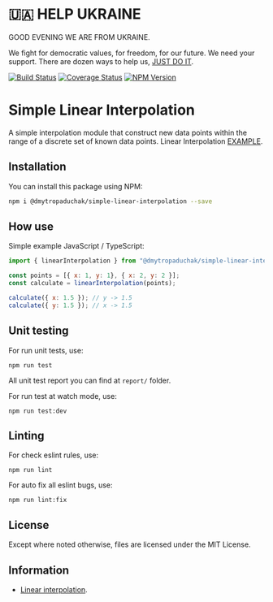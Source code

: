# 🇺🇦 HELP UKRAINE

GOOD EVENING WE ARE FROM UKRAINE.

We fight for democratic values, for freedom, for our future. We need your support. 
There are dozen ways to help us, [JUST DO IT](https://github.com/pinchukdiana/help-ua#-%D1%87%D0%B0%D1%82-%D0%B1%D0%BE%D1%82%D0%B8--chat-bots).

[![Build Status](https://travis-ci.org/dmytropaduchak/simple-linear-interpolation.svg?branch=master)](https://travis-ci.org/dmytropaduchak/simple-linear-interpolation)
[![Coverage Status](https://coveralls.io/repos/github/dmytropaduchak/simple-linear-interpolation/badge.svg?branch=master)](https://coveralls.io/github/dmytropaduchak/simple-linear-interpolation?branch=master)
[![NPM Version](https://badge.fury.io/js/simple-linear-interpolation.svg)](http://badge.fury.io/js/simple-linear-interpolation?type=dev)

# Simple Linear Interpolation

A simple interpolation module that construct new data points within the range of a discrete set of known data points.
Linear Interpolation [EXAMPLE](https://dmytropaduchak.github.io/simple-interpolation-example#linear).

## Installation 

You can install this package using NPM:

```sh
npm i @dmytropaduchak/simple-linear-interpolation --save
```

## How use

Simple example JavaScript / TypeScript:

```JavaScript
import { linearInterpolation } from "@dmytropaduchak/simple-linear-interpolation";

const points = [{ x: 1, y: 1}, { x: 2, y: 2 }];
const calculate = linearInterpolation(points);

calculate({ x: 1.5 }); // y -> 1.5
calculate({ y: 1.5 }); // x -> 1.5
```

## Unit testing

For run unit tests, use:

```
npm run test
```

All unit test report you can find at `report/` folder.

For run test at watch mode, use:

```
npm run test:dev
```


## Linting

For check eslint rules, use:

```
npm run lint
```

For auto fix all eslint bugs, use:

```
npm run lint:fix
```


## License
Except where noted otherwise, files are licensed under the MIT License.


## Information

- [Linear interpolation](https://en.wikipedia.org/wiki/Linear_interpolation).
